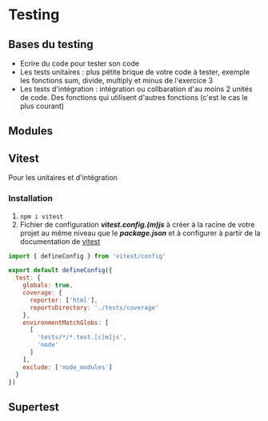 # Testing

## Bases du testing

- Ecrire du code pour tester son code
- Les tests unitaires : plus pétite brique de votre code à tester, exemple les fonctions sum, divide, multiply et minus de l'exercice 3
- Les tests d'intégration : intégration ou collbaration d'au moins 2 unités de code. Des fonctions qui utilisent d'autres fonctions (c'est le cas le plus courant)

## Modules

## Vitest

Pour les unitaires et d'intégration

### Installation

1. `npm i vitest`
2. Fichier de configuration ***vitest.config.(m)js*** à créer à la racine de votre projet au même niveau que le ***package.json*** et à configurer à partir de la documentation de [vitest](https://vitest.dev/config/)

```js
import { defineConfig } from 'vitest/config'

export default defineConfig({
  test: {
    globals: true,
    coverage: {
      reporter: ['html'],
      reportsDirectory: './tests/coverage'
    },
    environmentMatchGlobs: [
      [
        'tests/*/*.test.[c|m]js',
        'node'
      ]
    ],
    exclude: ['node_modules']
  }
})

```
## Supertest